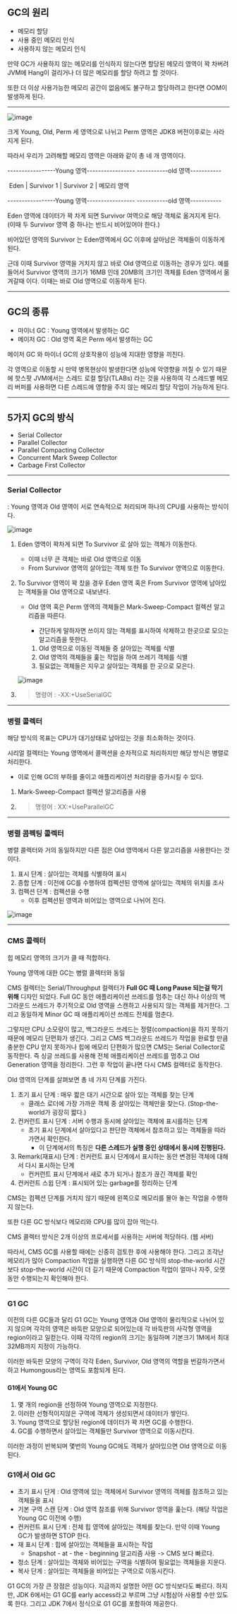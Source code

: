 ## GC의 원리

* 메모리 할당
* 사용 중인 메모리 인식
* 사용하지 않는 메모리 인식

만약 GC가 사용하지 않는 메모리를 인식하지 않는다면 할당된 메모리 영역이 꽉 차버려 JVM에 Hang이 걸리거나 더 많은 메모리를 할당 하려고 할 것이다.

또한 더 이상 사용가능한 메모리 공간이 없음에도 불구하고 할당하려고 한다면 OOM이 발생하게 된다.

------

![image](https://user-images.githubusercontent.com/33277588/80913237-1a9b4300-8d7e-11ea-8d38-464fb4f41ce0.png)

크게 Young, Old, Perm 세 영역으로 나뉘고 Perm 영역은 JDK8 버전이후로는 사라지게 된다.

따라서 우리가 고려해할 메모리 영역은 아래와 같이 총 네 개 영역이다.

-----------------Young 영역----------------- -----------old 영역-----------

​       Eden  | Survivor 1 | Survivor 2           |       메모리 영역

-----------------Young 영역----------------- -----------old 영역-----------



Eden 영역에 데이터가 꽉 차게 되면 Survivor 여역으로 해당 객체로 옮겨지게 된다. (이때 두 Survivor 영역 중 하나는 반드시 비어있어야 한다.)

비어있던 영역의 Survivor 는 Eden영역에서 GC 이후에 살아남은 객체들이 이동하게된다.



근데 이때 Survivor 영역을 거치지 않고 바로 Old 영역으로 이동하는 경우가 있다. 예를들어서 Survivor 영역의 크기가 16MB 인데 20MB의 크기인 객체를 Eden 영역에서 옮겨갈때 이다. 이때는 바로 Old 영역으로 이동하게 된다.

------

## GC의 종류

* 마이너 GC : Young 영역에서 발생하는 GC
* 메이저 GC : Old 영역 혹은 Perm 에서 발생하는 GC

메이저 GC 와 마이너 GC의 상호작용이 성능에 지대한 영향을 끼친다.

각 영역으로 이동할 시 만약 병목현상이 발생한다면 성능에 악영향을 끼칠 수 있기 때문에 핫스팟 JVM에서는 스레드 로컬 할당(TLABs) 라는 것을 사용하여 각 스레드별 메모리 버퍼를 사용하면 다른 스레드에 영향을 주지 않는 메모리 할당 작업이 가능하게 된다.

------

##  5가지 GC의 방식

* Serial Collector
* Parallel Collector
* Parallel Compacting Collector
* Concurrent Mark Sweep Collector
* Carbage First Collector 

------

### Serial Collector

: Young 영역과 Old 영역이 서로 연속적으로 처리되며 하나의 CPU를 사용하는 방식이다.

![image](https://user-images.githubusercontent.com/33277588/80913787-46202c80-8d82-11ea-963c-5a5f3f45360b.png)

1. Eden 영역이 꽉차게 되면 To Survivor 로 살아 있는 객체가 이동한다. 

   * 이때 너무 큰 객체는 바로 Old 영역으로 이동
   * From Survivor 영역의 살아있는 객체 또한 To Survivor 영역으로 이동한다.

2. To Survivor 영역이 꽉 찼을 경우 Eden 영역 혹은 From Survivor 영역에 남아있는 객체들을 Old 영역으로 내보낸다.

   * Old 영역 혹은 Perm 영역의 객체들은 Mark-Sweep-Compact 컬렉션 알고리즘을 따른다.

     * 간단하게 말하자면 쓰이지 않는 객체를 표시하여 삭제하고 한곳으로 모으는 알고리즘을 뜻한다.

     1. Old 영역으로 이동된 객체들 중 살아있는 객체를 식별
     2. Old 영역의 객체들을 훑는 작업을 하여 쓰레기 객체를 식별
     3. 필요없는 객체들은 지우고 살아있는 객체를 한 곳으로 모은다.

   ![image](https://user-images.githubusercontent.com/33277588/80913911-21788480-8d83-11ea-89b0-0d7ec5d694d6.png)

3. > 명령어 : -XX:+UseSerialGC

------

### 병렬 콜렉터

해당 방식의 목표는 CPU가 대기상태로 남아있는 것을 최소화하는 것이다.

시리얼 컬렉터는 Young 영역에서 콜렉션을 순차적으로 처리하지만 해당 방식은 병렬로 처리한다. 

* 이로 인해 GC의 부하를 줄이고 애플리케이션 처리량을 증가시킬 수 있다.

1. Mark-Sweep-Compact 컬렉션 알고리즘을 사용

2. > 명령어 : XX:+UseParallelGC

------

### 병렬 콤펙팅 콜렉터

병렬 콜렉터와 거의 동일하지만 다른 점은 Old 영역에서 다른 알고리즘을 사용한다는 것이다.

1. 표시 단계 : 살아있는 객체를 식별하여 표시
2. 종합 단계 : 이전에 GC를 수행하여 컴펙션된 영역에 살아있는 객체의 위치를 조사
3. 컴펙션 단계 : 컴펙션을 수행 
   * 이후 컴펙션된 영역과 비어있는 영역으로 나뉘어 진다.

![image](https://user-images.githubusercontent.com/33277588/80914421-56d2a180-8d86-11ea-9454-92b50d9d879c.png)

------

### CMS 콜렉터

힙 메모리 영역의 크기가 클 때 적합하다.

Young 영역에 대한 GC는 병렬 콜렉터와 동일

CMS 컬렉터는 Serial/Throughput 컬렉터가 **Full GC 때 Long Pause 되는걸 막기 위해** 디자인 되었다. Full GC 동안 애플리케이션 쓰레드를 멈추는 대신 하나 이상의 백그라운드 쓰레드가 주기적으로 Old 영역을 스캔하고 사용되지 않는 객체를 제거한다. 그리고 동일하게 Minor GC 때 애플리케이션 쓰레드 전체를 멈춘다.

그렇지만 CPU 소모량이 많고, 백그라운드 쓰레드는 정렬(compaction)을 하지 못하기 때문에 메모리 단편화가 생긴다. 그리고 CMS 백그라운드 쓰레드가 작업을 완료할 만큼 충분한 CPU 얻지 못하거나 힙에 메모리 단편화가 많으면 CMS는 Serial Collector로 동작한다. 즉 싱글 쓰레드를 사용해 전체 애플리케이션 쓰레드를 멈추고 Old Generation 영역을 정리한다. 그런 후 작업이 끝나면 다시 CMS 컬렉터로 동작한다.



Old 영역의 단계를 살펴보면 총 네 가지 단계를 가진다.

1. 초기 표시 단계 : 매우 짧은 대기 시간으로 살아 있는 객체를 찾는 단계
   * 클래스 로더에 가장 가까운 객체 중 살아있는 객체만을 찾는다. (Stop-the-world가 굉장히 짧다.)
2. 컨커런트 표시 단계 : 서버 수행과 동시에 살아있는 객체에 표시를하는 단계
   * 초기 표시 단계에서 살아있다고 판단한 객체에서 참조하고 있는 객체들을 따라가면서 확인한다. 
     * 이 단계에서의 특징은 **다른 스레드가 실행 중인 상태에서 동시에 진행된다.**
3. Remark(재표시) 단계 : 컨커런트 표시 단계에서 표시하는 동안 변경된 객체에 대해서 다시 표시하는 단계
   * 컨커런트 표시 단계에서 새로 추가 되거나 참조가 끊긴 객체를 확인 
4. 컨커런트 스윕 단계 : 표시되어 있는 garbage를 정리하는 단계



CMS는 컴펙션 단계를 거치지 않기 때문에 왼쪽으로 메모리를 몰아 놓는 작업을 수행하지 않는다. 

또한 다른 GC 방식보다 메모리와 CPU를 많이 잡아 먹는다.

CMS 콜렉터 방식은 2개 이상의 프로세서를 사용하는 서버에 적당하다. (웹 서버)

따라서, CMS GC를 사용할 때에는 신중히 검토한 후에 사용해야 한다. 그리고 조각난 메모리가 많아 Compaction 작업을 실행하면 다른 GC 방식의 stop-the-world 시간보다 stop-the-world 시간이 더 길기 때문에 Compaction 작업이 얼마나 자주, 오랫동안 수행되는지 확인해야 한다.

------

### G1 GC

이전의 다른 GC들과 달리 G1 GC는 Young 영역과 Old 영역이 물리적으로 나뉘어 있지 않으며 각각의 영역은 바둑판 모양으로 되어있는데 각 바둑판의 사각형 영역을 region이라고 일컫는다. 이때 각각의 region의 크기는 동일하며 기본크기 1M에서 최대 32MB까지 지정이 가능하다. 

이러한 바둑판 모양의 구역이 각각 Eden, Survivor, Old 영역의 역할을 번갈하가면서 하고 Humongous라는 영역도 포함되게 된다. 



#### G1에서 Young GC

1. 몇 개의 region을 선정하여 Young 영역으로 지정한다.
2. 이러한 선형적이지않은 구역에 객체가 생성되면서 데이터가 쌓인다.
3. Young 영역으로 할당된 region에 데이터가 꽉 차면 GC를 수행한다.
4. GC를 수행하면서 살아있는 객체들만 Survivor 영역으로 이동시킨다.



이러한 과정이 반복되며 몇번의 Young GC에도 객체가 살아있으면 Old 영역으로 이동된다. 



### G1에서 Old GC

* 초기 표시 단게 :  Old 영역에 있는 객체에서 Survivor 영역의 객체를 참조하고 있는 객체들을 표시
* 기본 구역 스캔 단계 : Old 영역 참조를 위해 Survivor 영역을 훑는다. (해당 작업은 Young GC 이전에 수행)
* 컨커런트 표시 단계 : 전체 힙 영역에 살아있는 객체를 찾는다. 만약 이때 Young GC가 발생하면 STOP 한다.
* 재 표시 단계 : 힙에 살아있는 객체들을 표시하는 작업 
  * Snapshot - at - the - beginning 알고리즘 사용 -> CMS 보다 빠르다.
* 청소 단계 : 살아있는 객체와 비어있는 구역을 식별하여 필요없는 객체들을 지운다. 
* 복사 단게 : 살아있는 객체들을 비어있는 구역으로 이동시킨다.



G1 GC의 가장 큰 장점은 성능이다. 지금까지 설명한 어떤 GC 방식보다도 빠르다. 하지만, JDK 6에서는 G1 GC를 early access라고 부르며 그냥 시험삼아 사용할 수만 있도록 한다. 그리고 JDK 7에서 정식으로 G1 GC를 포함하여 제공한다.

















